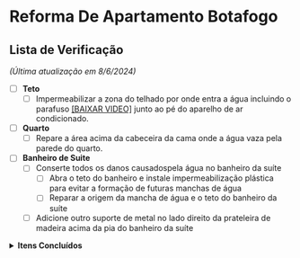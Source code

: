 # Reforma De Apartamento Botafogo

## Lista de Verificação 
_(Última atualização em 8/6/2024)_

- [ ] **Teto**
  - [ ] Impermeabilizar a zona do telhado por onde entra a água incluindo o parafuso [[BAIXAR VIDEO]](https://github.com/deanmiller/ReformaDeApartamentoBotafogo/raw/main/fotos/teto.mp4) junto ao pé do aparelho de ar condicionado.
- [ ] **Quarto**
  - [ ] Repare a área acima da cabeceira da cama onde a água vaza pela parede do quarto.
- [ ] **Banheiro de Suite**
  - [ ] Conserte todos os danos causados ​​pela água no banheiro da suíte
    - [ ] Abra o teto do banheiro e instale impermeabilização plástica para evitar a formação de futuras manchas de água
    - [ ] Reparar a origem da mancha de água e o teto do banheiro da suíte
  - [ ] Adicione outro suporte de metal no lado direito da prateleira de madeira acima da pia do banheiro da suíte

<details>
  <summary><b>Itens Concluídos</b></summary><br>

- [x] **Marceneiro (Pago integralmente)**
  - [x] Corrija a oscilação na mesa de trabalho personalizada
  - [x] Porta da Frente
    - [x] Corrigir imperfeições
    - [x] Verniz entre madeira ripada
  - [x] Cria uma mesa de centro personalizada
- [x] **Depósito**
  - [x] Conclua o espaço atrás da grade no espaço de rastejamento, incluindo a instalação do terceiro plugue dos EUA dentro
- [x] **Cozina**
  - [x] Instalar Purificador Filtro de água para pia da cozinha
  - [x] Instale luzes LED embaixo dos prateleiras
  - [x] Feche esta janela até a metade.
  - [x] Lave a parte externa da janela. A faxineira não consegue alcançá-lo.
  - [x] Comprar Purificador Filtro de água para pia da cozinha
    - [x] Use o crédito pendente da loja 
- [x] **Pintar**
  - [x] Pintar e selar a parte superior de todas as portas
  - [x] Pintar a parede embaixo da TV
  - [x] pintar a moldura da porta do quarto
- [x] **Porta da Frente**
  - [x] Instalar olho mágico na porta
  - [x] Preencha o buraco acima da porta do lado de fora do apartamento 
  - [x] Vede a porta da frente fora do apartamento usando silicone ou outro material
  - [x] substitua esta peça lascada por uma peça branca como falamos
  - [x] Adicione óleo nas dobradiças da porta da frente para que ela não chie ao abrir
  - [x] Preencha o espaço entre a madeira da porta da frente e o tempo no lado inferior direito.
  - [x] Adicione a peça na parte inferior da porta para evitar que poeira e insetos entrem no apartamento
  - [x] Adicione o número do apartamento à porta da frente com letras prateadas que combinem com a maçaneta da porta
  - [x] Instale uma câmera escondida que se pareça com um detector de fumaça.  Esta câmera estará apontada para a porta da frente
- [x] **Quarto**
  - [x] Instale luzes LED no armário
  - [x] Corrija o alinhamento da cabeceira
  - [x] Repare o telhado, conserte vazamentos e remova todas as manchas de água
  - [x] preencher rachadura ao longo da parede onde estou sentado enquanto trabalho com silicone
  - [ ] A porta da suíte não fecha no espaço pretendido
- [x] **Banheiros**
  - [x] O ventilador do chuveiro está caindo e ficando mais barulhento. conserte isso
  - [x] Instale tampas de vaso sanitário que fechem devagar

</details>
